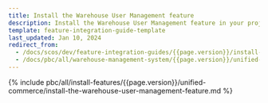 ```yaml
---
title: Install the Warehouse User Management feature
description: Install the Warehouse User Management feature in your project
template: feature-integration-guide-template
last_updated: Jan 10, 2024
redirect_from:
  - /docs/scos/dev/feature-integration-guides/{{page.version}}/install-the-warehouse-user-management-feature.html
  - /docs/pbc/all/warehouse-management-system/{{page.version}}/unified-commerce/install-and-upgrade/install-the-warehouse-user-management-feature.html
---
```


{% include pbc/all/install-features/{{page.version}}/unified-commerce/install-the-warehouse-user-management-feature.md %} <!-- To edit, see /_includes/pbc/all/install-features/{{page.version}}/unified-commerce/install-the-warehouse-user-management-feature.md -->
